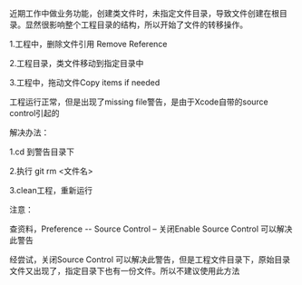 近期工作中做业务功能，创建类文件时，未指定文件目录，导致文件创建在根目录。显然很影响整个工程目录的结构，所以开始了文件的转移操作。

1.工程中，删除文件引用 Remove Reference

2.工程目录，类文件移动到指定目录中

3.工程中，拖动文件Copy items if needed

工程运行正常，但是出现了missing file警告，是由于Xcode自带的source control引起的

解决办法：

 1.cd 到警告目录下

 2.执行 git rm <文件名>

 3.clean工程，重新运行

 

注意：

查资料，Preference -- Source Control – 关闭Enable Source Control 可以解决此警告

经尝试，关闭Source Control 可以解决此警告，但是工程文件目录下，原始目录文件又出现了，指定目录下也有一份文件。所以不建议使用此方法